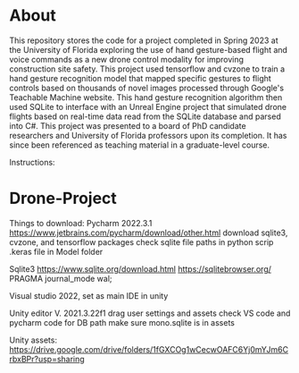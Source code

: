 # About

This repository stores the code for a project completed in Spring 2023 at the University of Florida exploring the use of hand gesture-based flight and voice commands as a new drone control modality for improving construction site safety. This project used tensorflow and cvzone to train a hand gesture recognition model that mapped specific gestures to flight controls based on thousands of novel images processed through Google's Teachable Machine website. This hand gesture recognition algorithm then used SQLite to interface with an Unreal Engine project that simulated drone flights based on real-time data read from the SQLite database and parsed into C#. This project was presented to a board of PhD candidate researchers and University of Florida professors upon its completion. It has since been referenced as teaching material in a graduate-level course.

Instructions:

# Drone-Project

Things to download:
Pycharm 2022.3.1
  https://www.jetbrains.com/pycharm/download/other.html
  download sqlite3, cvzone, and tensorflow packages
  check sqlite file paths in python scrip
  .keras file in Model folder
  
Sqlite3
  https://www.sqlite.org/download.html
  https://sqlitebrowser.org/
  PRAGMA journal_mode wal;
  
 Visual studio
    2022, set as main IDE in unity
 
 Unity editor V. 2021.3.22f1
   drag user settings and assets
   check VS code and pycharm code for DB path 
   make sure mono.sqlite is in assets
   
   Unity assets: https://drive.google.com/drive/folders/1fGXCOg1wCecwOAFC6Yj0mYJm6CrbxBPr?usp=sharing
